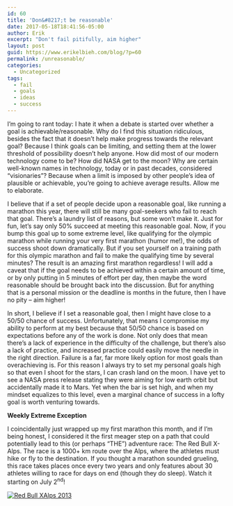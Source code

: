 ```yaml
---
id: 60
title: 'Don&#8217;t be reasonable'
date: 2017-05-18T18:41:56-05:00
author: Erik
excerpt: "Don't fail pitifully, aim higher"
layout: post
guid: https://www.erikelbieh.com/blog/?p=60
permalink: /unreasonable/
categories:
  - Uncategorized
tags:
  - fail
  - goals
  - ideas
  - success
---
```

I’m going to rant today: I hate it when a debate is started over whether a goal is achievable/reasonable. Why do I find this situation ridiculous, besides the fact that it doesn’t help make progress towards the relevant goal? Because I think goals can be limiting, and setting them at the lower threshold of possibility doesn’t help anyone. How did most of our modern technology come to be? How did NASA get to the moon? Why are certain well-known names in technology, today or in past decades, considered “visionaries”? Because when a limit is imposed by other people’s idea of plausible or achievable, you’re going to achieve average results. Allow me to elaborate.<!--more-->

I believe that if a set of people decide upon a reasonable goal, like running a marathon this year, there will still be many goal-seekers who fail to reach that goal. There’s a laundry list of reasons, but some won’t make it. Just for fun, let’s say only 50% succeed at meeting this reasonable goal. Now, if you bump this goal up to some extreme level, like qualifying for the olympic marathon while running your very first marathon (humor me!), the odds of success shoot down dramatically. But if you set yourself on a training path for this olympic marathon and fail to make the qualifying time by several minutes? The result is an amazing first marathon regardless! I will add a caveat that if the goal needs to be achieved within a certain amount of time, or by only putting in 5 minutes of effort per day, then maybe the word reasonable should be brought back into the discussion. But for anything that is a personal mission or the deadline is months in the future, then I have no pity – aim higher!

In short, I believe if I set a reasonable goal, then I might have close to a 50/50 chance of success. Unfortunately, that means I compromise my ability to perform at my best because that 50/50 chance is based on expectations before any of the work is done. Not only does that mean there&#8217;s a lack of experience in the difficulty of the challenge, but there&#8217;s also a lack of practice, and increased practice could easily move the needle in the right direction. Failure is a far, far more likely option for most goals than overachieving is. For this reason I always try to set my personal goals high so that even I shoot for the stars, I can crash land on the moon. I have yet to see a NASA press release stating they were aiming for low earth orbit but accidentally made it to Mars. Yet when the bar is set high, and when my mindset equalizes to this level, even a marginal chance of success in a lofty goal is worth venturing towards.

**Weekly Extreme Exception**

I coincidentally just wrapped up my first marathon this month, and if I’m being honest, I considered it the first meager step on a path that could potentially lead to this (or perhaps “THE”) adventure race: The Red Bull X-Alps. The race is a 1000+ km route over the Alps, where the athletes must hike or fly to the destination. If you thought a marathon sounded grueling, this race takes places once every two years and only features about 30 athletes willing to race for days on end (though they do sleep). Watch it starting on July 2<sup>nd</sup>!

[![Red Bull XAlps 2013](http://img.youtube.com/vi/IvB8jzyUah0/0.jpg)](http://www.youtube.com/watch?v=IvB8jzyUah0 "Best Moments from Red Bull X-Alps 2013")

